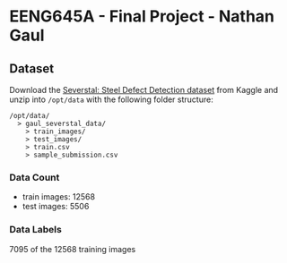 # EENG645A - Final Project - Nathan Gaul

## Dataset

Download the [Severstal: Steel Defect Detection dataset](https://www.kaggle.com/c/severstal-steel-defect-detection/data) from Kaggle and unzip into `/opt/data` with the following folder structure:
```
/opt/data/
  > gaul_severstal_data/
    > train_images/
    > test_images/
    > train.csv
    > sample_submission.csv
```

### Data Count
- train images: 12568
- test images: 5506

### Data Labels

7095 of the 12568 training images 